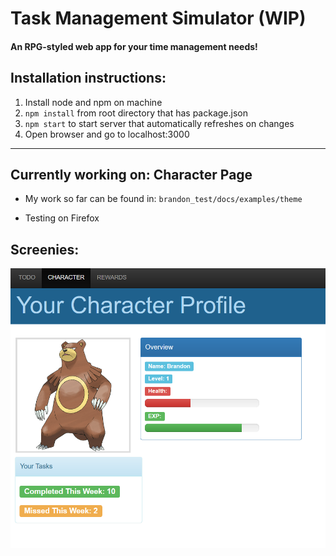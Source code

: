 # Task Management Simulator (WIP)
#### An RPG-styled web app for your time management needs!

## Installation instructions:

1. Install node and npm on machine 
2. `npm install` from root directory that has package.json
3. `npm start` to start server that automatically refreshes on changes 
4. Open browser and go to localhost:3000

-------------------------------------------------------

## Currently working on: Character Page

- My work so far can be found in: `brandon_test/docs/examples/theme`

- Testing on Firefox

## Screenies:

![Alt text](screenie.png?raw=true "Screenshot")